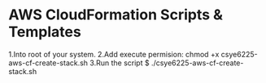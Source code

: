 # AWS CloudFormation Scripts & Templates
1.Into root of your system.
2.Add execute permision: chmod +x csye6225-aws-cf-create-stack.sh
3.Run the script $ ./csye6225-aws-cf-create-stack.sh